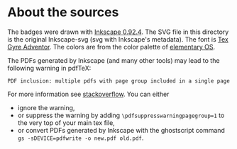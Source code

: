 # About the sources

The badges were drawn with [Inkscape 0.92.4](https://inkscape.org/).
The SVG file in this directory is the original Inkscape-svg (svg with Inkscape's metadata).
The font is [Tex Gyre Adventor](http://www.gust.org.pl/projects/e-foundry/tex-gyre/adventor).
The colors are from the color palette of [elementary OS](https://elementary.io/brand).

The PDFs generated by Inkscape (and many other tools) may lead to the following warning in pdfTeX:

```text
PDF inclusion: multiple pdfs with page group included in a single page
```

For more information see [stackoverflow](https://tex.stackexchange.com/q/76273/99001).
You can either

- ignore the warning,
- or suppress the warning by adding `\pdfsuppresswarningpagegroup=1` to the very top of your main tex file,
- or convert PDFs generated by Inkscape with the ghostscript command `gs -sDEVICE=pdfwrite -o new.pdf old.pdf`.


